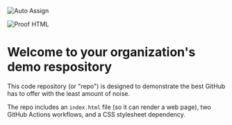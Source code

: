 ![Auto Assign](https://github.com/smartsechub/demo-repository/actions/workflows/auto-assign.yml/badge.svg)

![Proof HTML](https://github.com/smartsechub/demo-repository/actions/workflows/proof-html.yml/badge.svg)

# Welcome to your organization's demo respository
This code repository (or "repo") is designed to demonstrate the best GitHub has to offer with the least amount of noise.

The repo includes an `index.html` file (so it can render a web page), two GitHub Actions workflows, and a CSS stylesheet dependency.
